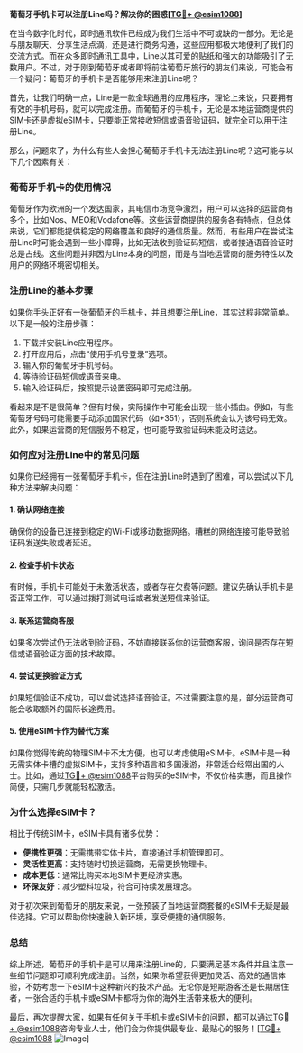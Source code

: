 **葡萄牙手机卡可以注册Line吗？解决你的困惑[[TG💪+ @esim1088](https://t.me/s/esim1088)]**

在当今数字化时代，即时通讯软件已经成为我们生活中不可或缺的一部分。无论是与朋友聊天、分享生活点滴，还是进行商务沟通，这些应用都极大地便利了我们的交流方式。而在众多即时通讯工具中，Line以其可爱的贴纸和强大的功能吸引了无数用户。不过，对于刚到葡萄牙或者即将前往葡萄牙旅行的朋友们来说，可能会有一个疑问：葡萄牙的手机卡是否能够用来注册Line呢？

首先，让我们明确一点，Line是一款全球通用的应用程序，理论上来说，只要拥有有效的手机号码，就可以完成注册。而葡萄牙的手机卡，无论是本地运营商提供的SIM卡还是虚拟eSIM卡，只要能正常接收短信或语音验证码，就完全可以用于注册Line。

那么，问题来了，为什么有些人会担心葡萄牙手机卡无法注册Line呢？这可能与以下几个因素有关：

### **葡萄牙手机卡的使用情况**
葡萄牙作为欧洲的一个发达国家，其电信市场竞争激烈，用户可以选择的运营商有多个，比如Nos、MEO和Vodafone等。这些运营商提供的服务各有特点，但总体来说，它们都能提供稳定的网络覆盖和良好的通信质量。然而，有些用户在尝试注册Line时可能会遇到一些小障碍，比如无法收到验证码短信，或者接通语音验证时总是占线。这些问题并非因为Line本身的问题，而是与当地运营商的服务特性以及用户的网络环境密切相关。

### **注册Line的基本步骤**
如果你手头正好有一张葡萄牙的手机卡，并且想要注册Line，其实过程非常简单。以下是一般的注册步骤：
1. 下载并安装Line应用程序。
2. 打开应用后，点击“使用手机号登录”选项。
3. 输入你的葡萄牙手机号码。
4. 等待验证码短信或语音来电。
5. 输入验证码后，按照提示设置密码即可完成注册。

看起来是不是很简单？但有时候，实际操作中可能会出现一些小插曲。例如，有些葡萄牙号码可能需要手动添加国家代码（如+351），否则系统会认为该号码无效。此外，如果运营商的短信服务不稳定，也可能导致验证码未能及时送达。

### **如何应对注册Line中的常见问题**
如果你已经拥有一张葡萄牙手机卡，但在注册Line时遇到了困难，可以尝试以下几种方法来解决问题：

#### **1. 确认网络连接**
确保你的设备已连接到稳定的Wi-Fi或移动数据网络。糟糕的网络连接可能导致验证码发送失败或者延迟。

#### **2. 检查手机卡状态**
有时候，手机卡可能处于未激活状态，或者存在欠费等问题。建议先确认手机卡是否正常工作，可以通过拨打测试电话或者发送短信来验证。

#### **3. 联系运营商客服**
如果多次尝试仍无法收到验证码，不妨直接联系你的运营商客服，询问是否存在短信或语音验证方面的技术故障。

#### **4. 尝试更换验证方式**
如果短信验证不成功，可以尝试选择语音验证。不过需要注意的是，部分运营商可能会收取额外的国际长途费用。

#### **5. 使用eSIM卡作为替代方案**
如果你觉得传统的物理SIM卡不太方便，也可以考虑使用eSIM卡。eSIM卡是一种无需实体卡槽的虚拟SIM卡，支持多种语言和多国漫游，非常适合经常出国的人士。比如，通过[TG💪+ @esim1088](https://t.me/s/esim1088)平台购买的eSIM卡，不仅价格实惠，而且操作简便，只需几步就能轻松激活。

### **为什么选择eSIM卡？**
相比于传统SIM卡，eSIM卡具有诸多优势：
- **便携性更强**：无需携带实体卡片，直接通过手机管理即可。
- **灵活性更高**：支持随时切换运营商，无需更换物理卡。
- **成本更低**：通常比购买本地SIM卡更经济实惠。
- **环保友好**：减少塑料垃圾，符合可持续发展理念。

对于初次来到葡萄牙的朋友来说，一张预装了当地运营商套餐的eSIM卡无疑是最佳选择。它可以帮助你快速融入新环境，享受便捷的通信服务。

### **总结**
综上所述，葡萄牙的手机卡是可以用来注册Line的，只要满足基本条件并且注意一些细节问题即可顺利完成注册。当然，如果你希望获得更加灵活、高效的通信体验，不妨考虑一下eSIM卡这种新兴的技术产品。无论你是短期游客还是长期居住者，一张合适的手机卡或eSIM卡都将为你的海外生活带来极大的便利。

最后，再次提醒大家，如果有任何关于手机卡或eSIM卡的问题，都可以通过[TG💪+ @esim1088](https://t.me/s/esim1088)咨询专业人士，他们会为你提供最专业、最贴心的服务！[[TG💪+ @esim1088](https://t.me/s/esim1088) ![Image](https://i.postimg.cc/4NQfJmqS/Snipaste-2025-05-13-00-14-12.png)]